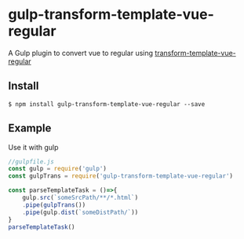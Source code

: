 # gulp-transform-template-vue-regular

A Gulp plugin to convert vue to regular using [transform-template-vue-regular]('https://github.com/brizer/gulp-transform-template-vue-regular')

## Install

```
$ npm install gulp-transform-template-vue-regular --save
```


## Example

Use it with gulp

``` js
//gulpfile.js
const gulp = require('gulp')
const gulpTrans = require('gulp-transform-template-vue-regular')

const parseTemplateTask = ()=>{
    gulp.src(`someSrcPath/**/*.html`)
    .pipe(gulpTrans())
    .pipe(gulp.dist(`someDistPath/`))
}
parseTemplateTask()

```

